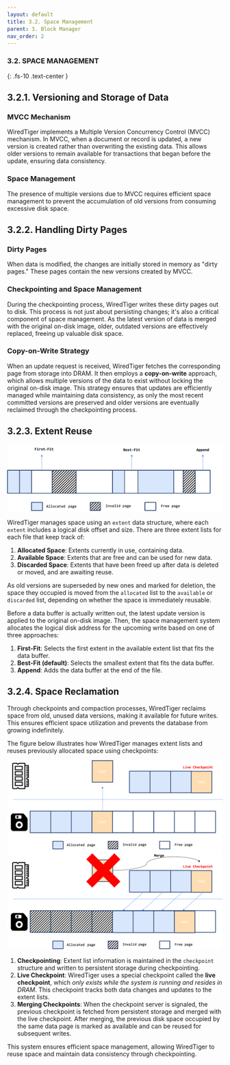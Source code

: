 ```yaml
---
layout: default
title: 3.2. Space Management
parent: 3. Block Manager
nav_order: 2
---
```

### 3.2. SPACE MANAGEMENT
{: .fs-10 .text-center }

## 3.2.1. Versioning and Storage of Data

### MVCC Mechanism

WiredTiger implements a Multiple Version Concurrency Control (MVCC) mechanism. In MVCC, when a document or record is updated, a new version is created rather than overwriting the existing data. This allows older versions to remain available for transactions that began before the update, ensuring data consistency.

### Space Management

The presence of multiple versions due to MVCC requires efficient space management to prevent the accumulation of old versions from consuming excessive disk space.

## 3.2.2. Handling Dirty Pages

### Dirty Pages

When data is modified, the changes are initially stored in memory as "dirty pages." These pages contain the new versions created by MVCC.

### Checkpointing and Space Management

During the checkpointing process, WiredTiger writes these dirty pages out to disk. This process is not just about persisting changes; it's also a critical component of space management. As the latest version of data is merged with the original on-disk image, older, outdated versions are effectively replaced, freeing up valuable disk space.

### Copy-on-Write Strategy

When an update request is received, WiredTiger fetches the corresponding page from storage into DRAM. It then employs a **copy-on-write** approach, which allows multiple versions of the data to exist without locking the original on-disk image. This strategy ensures that updates are efficiently managed while maintaining data consistency, as only the most recent committed versions are preserved and older versions are eventually reclaimed through the checkpointing process.

## 3.2.3. Extent Reuse

<div style="text-align: center;">
  <img src="/assets/images/page-allocation.png" alt="page-allocation"/>
</div>

WiredTiger manages space using an `extent` data structure, where each `extent` includes a logical disk offset and size. There are three extent lists for each file that keep track of:

1. **Allocated Space**: Extents currently in use, containing data.
2. **Available Space**: Extents that are free and can be used for new data.
3. **Discarded Space**: Extents that have been freed up after data is deleted or moved, and are awaiting reuse.

As old versions are superseded by new ones and marked for deletion, the space they occupied is moved from the `allocated` list to the `available` or `discarded` list, depending on whether the space is immediately reusable.

Before a data buffer is actually written out, the latest update version is applied to the original on-disk image. Then, the space management system allocates the logical disk address for the upcoming write based on one of three approaches:

1. **First-Fit**: Selects the first extent in the available extent list that fits the data buffer.
2. **Best-Fit (default)**: Selects the smallest extent that fits the data buffer.
3. **Append**: Adds the data buffer at the end of the file.

## 3.2.4. Space Reclamation

Through checkpoints and compaction processes, WiredTiger reclaims space from old, unused data versions, making it available for future writes. This ensures efficient space utilization and prevents the database from growing indefinitely.

The figure below illustrates how WiredTiger manages extent lists and reuses previously allocated space using checkpoints:

<div style="text-align: center;">
  <img src="/assets/images/live-checkpoint-1.png" alt="live-checkpoint-1"/>
</div>

<div style="text-align: center;">
  <img src="/assets/images/live-checkpoint-2.png" alt="live-checkpoint-2"/>
</div>

1. **Checkpointing**: Extent list information is maintained in the `checkpoint` structure and written to persistent storage during checkpointing.
2. **Live Checkpoint**: WiredTiger uses a special checkpoint called the **live checkpoint**, which _only exists while the system is running and resides in DRAM_. This checkpoint tracks both data changes and updates to the extent lists.
3. **Merging Checkpoints**: When the checkpoint server is signaled, the previous checkpoint is fetched from persistent storage and merged with the live checkpoint. After merging, the previous disk space occupied by the same data page is marked as available and can be reused for subsequent writes.

This system ensures efficient space management, allowing WiredTiger to reuse space and maintain data consistency through checkpointing.
